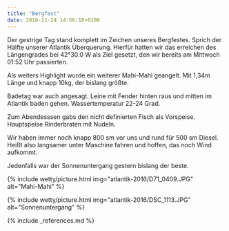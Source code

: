 ```yaml
---
title: "Bergfest"
date: 2016-11-24 14:56:10+0100
---
```

Der gestrige Tag stand komplett im Zeichen unseres Bergfestes. Sprich der Hälfte unserer Atlantik Überquerung. Hierfür hatten wir das erreichen des Längengrades bei 42°30.0 W als Ziel gesetzt, den wir bereits am Mittwoch 01:52 Uhr passierten.

Als weiters Highlight wurde ein weiterer Mahi-Mahi geangelt. Mit 1,34m Länge und knapp 10kg, der bislang größte. 

Badetag war auch angesagt. Leine mit Fender hinten raus und mitten im Atlantik baden gehen. Wassertemperatur 22-24 Grad.

Zum Abendesssen gabs den nicht definierten Fisch als Vorspeise. Hauptspeise Rinderbraten mit Nudeln. 

Wir haben immer noch knapp 800 sm vor uns und rund für 500 sm Diesel. Heißt also langsamer unter Maschine fahren und hoffen, das noch Wind aufkommt.

Jedenfalls war der Sonnenuntergang gestern bislang der beste.


{% include wetty/picture.html img="atlantik-2016/D71_0409.JPG" alt="Mahi-Mahi" %}


{% include wetty/picture.html img="atlantik-2016/DSC_1113.JPG" alt="Sonnenuntergang" %}


{% include _references.md %}